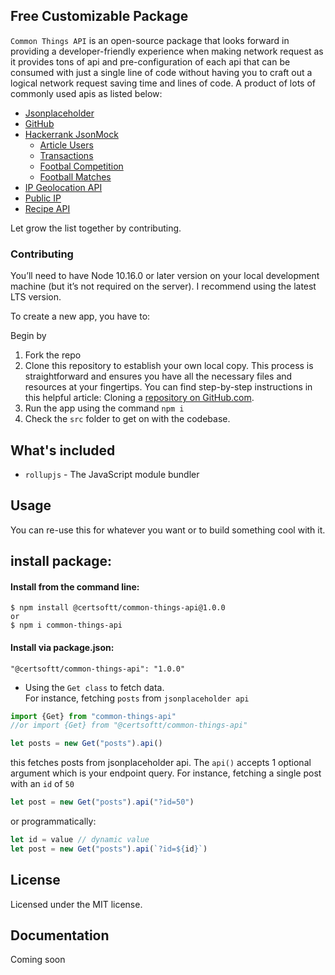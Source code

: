 ## Free Customizable Package

`Common Things API` is an open-source package that looks forward in providing a developer-friendly experience when making network request as it provides tons of api and pre-configuration of each api that can be consumed with just a single line of code without having you to craft out a logical network request saving time and lines of code. A product of lots of commonly used apis as listed below:


- [Jsonplaceholder](https://jsonplaceholder.typicode.com/)
- [GitHub](https://docs.github.com/en/rest/repos)
- [Hackerrank JsonMock](#)
  - [Article Users](https://jsonmock.hackerrank.com/api/article_users)
  - [Transactions](https://jsonmock.hackerrank.com/api/transactions)
  - [Footbal Competition](https://jsonmock.hackerrank.com/api/football_competitions)
  - [Football Matches](https://jsonmock.hackerrank.com/api/football_matches)
- [IP Geolocation API](https://ip-api.com/)
- [Public IP](https://api.ipify.org/)
- [Recipe API](https://www.themealdb.com/api.php)

Let grow the list together by contributing. 

### Contributing

You’ll need to have Node 10.16.0 or later version on your local development machine (but it’s not required on the server). I recommend using the latest LTS version.

To create a new app, you have to:

Begin by 
1. Fork the repo
2. Clone this repository to establish your own local copy. This process is straightforward and ensures you have all the necessary files and resources at your fingertips. You can find step-by-step instructions in this helpful article: Cloning a [repository on GitHub.com](https://docs.github.com/en/repositories/creating-and-managing-repositories/cloning-a-repository#cloning-a-repository).
3. Run the app using the command `npm i`
4. Check the `src` folder to get on with the codebase.

## What's included

- `rollupjs` - The JavaScript module bundler

## Usage

You can re-use this for whatever you want or to build something cool with it.
## install package:
#### Install from the command line:
```suggestion
$ npm install @certsoftt/common-things-api@1.0.0
or
$ npm i common-things-api
```
#### Install via package.json:
```suggestion
"@certsoftt/common-things-api": "1.0.0"
```

  - Using the `Get class` to fetch data.<br/>
  For instance, fetching `posts` from `jsonplaceholder api` 

  ```js
  import {Get} from "common-things-api"
  //or import {Get} from "@certsoftt/common-things-api"

  let posts = new Get("posts").api()
  ```

  this fetches posts from jsonplaceholder api. The `api()` accepts 1 optional argument which is your endpoint query. For instance, fetching a single post with an `id` of `50`

  ```js
  let post = new Get("posts").api("?id=50")
  ``` 
  or programmatically:

  ```js
  let id = value // dynamic value
  let post = new Get("posts").api(`?id=${id}`)
  ```

## License

Licensed under the MIT license.

## Documentation

Coming soon
